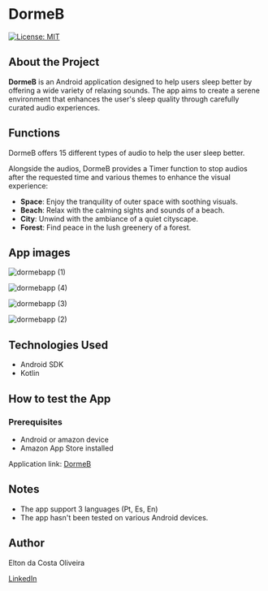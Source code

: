 # DormeB

[![License: MIT](https://img.shields.io/badge/License-MIT-yellow.svg)](https://github.com/EltonC06/DormeB-App/blob/main/LICENSE)

## About the Project

**DormeB** is an Android application designed to help users sleep better by offering a wide variety of relaxing sounds. The app aims to create a serene environment that enhances the user's sleep quality through carefully curated audio experiences.


## Functions

DormeB offers 15 different types of audio to help the user sleep better.

Alongside the audios, DormeB provides a Timer function to stop audios after the requested time and various themes to enhance the visual experience:
- **Space**: Enjoy the tranquility of outer space with soothing visuals.
- **Beach**: Relax with the calming sights and sounds of a beach.
- **City**: Unwind with the ambiance of a quiet cityscape.
- **Forest**: Find peace in the lush greenery of a forest.

## App images

![dormebapp (1)](https://github.com/user-attachments/assets/38aa5740-3582-4123-9866-1ab712feba65)

![dormebapp (4)](https://github.com/user-attachments/assets/73dc3287-c557-4596-a0d5-b27c384b1bee)

![dormebapp (3)](https://github.com/user-attachments/assets/304cdd7d-9af2-44d2-a841-8b8c580a2b3c)

![dormebapp (2)](https://github.com/user-attachments/assets/e48dcb96-2260-4a2b-98b5-7063def1f41b)

## Technologies Used
- Android SDK
- Kotlin

## How to test the App

### Prerequisites
- Android or amazon device
- Amazon App Store installed

Application link: [DormeB](https://www.amazon.com.br/CapivarApps-DormeB/dp/B0D7JVT15F/ref=sr_1_1?__mk_pt_BR=%C3%85M%C3%85%C5%BD%C3%95%C3%91&crid=KH74BTLZHSK9&dib=eyJ2IjoiMSJ9.bE9ZhX6tblS_njgB2wWDCQ.JH6rJXAyobkqt22kOtdLcvPCJOJ75BoPRDl1RE_mmyc&dib_tag=se&keywords=dormeb&qid=1721152391&s=mobile-apps&sprefix=dormeb%2Cmobile-apps%2C283&sr=1-1)

## Notes

- The app support 3 languages (Pt, Es, En)
- The app hasn't been tested on various Android devices.

## Author

Elton da Costa Oliveira

[LinkedIn](https://www.linkedin.com/in/elton-da-costa/)
